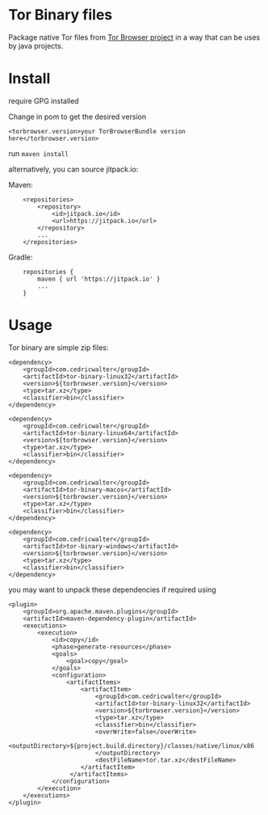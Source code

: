 # Tor Binary files

Package native Tor files from [Tor Browser project](https://www.torproject.org/) in a way that can be uses by java projects.

# Install

require GPG installed

Change in pom to get the desired version

```<torbrowser.version>your TorBrowserBundle version here</torbrowser.version>```

run ```maven install```

alternatively, you can source jitpack.io:

Maven:
```
    <repositories>
        <repository>
            <id>jitpack.io</id>
            <url>https://jitpack.io</url>
        </repository>
        ...
    </repositories>
```

Gradle:
```
    repositories {
        maven { url 'https://jitpack.io' }
        ...
    }
```


# Usage

Tor binary are simple zip files:

```
<dependency>
    <groupId>com.cedricwalter</groupId>
    <artifactId>tor-binary-linux32</artifactId>
    <version>${torbrowser.version}</version>
    <type>tar.xz</type>
    <classifier>bin</classifier>
</dependency>
```
```
<dependency>
    <groupId>com.cedricwalter</groupId>
    <artifactId>tor-binary-linux64</artifactId>
    <version>${torbrowser.version}</version>
    <type>tar.xz</type>
    <classifier>bin</classifier>
</dependency>
```
```
<dependency>
    <groupId>com.cedricwalter</groupId>
    <artifactId>tor-binary-macos</artifactId>
    <version>${torbrowser.version}</version>
    <type>tar.xz</type>
    <classifier>bin</classifier>
</dependency>
```
```
<dependency>
    <groupId>com.cedricwalter</groupId>
    <artifactId>tor-binary-windows</artifactId>
    <version>${torbrowser.version}</version>
    <type>tar.xz</type>
    <classifier>bin</classifier>
</dependency>
```

you may want to unpack these dependencies if required using
```
<plugin>
    <groupId>org.apache.maven.plugins</groupId>
    <artifactId>maven-dependency-plugin</artifactId>
    <executions>
        <execution>
            <id>copy</id>
            <phase>generate-resources</phase>
            <goals>
                <goal>copy</goal>
            </goals>
            <configuration>
                <artifactItems>
                    <artifactItem>
                        <groupId>com.cedricwalter</groupId>
                        <artifactId>tor-binary-linux32</artifactId>
                        <version>${torbrowser.version}</version>
                        <type>tar.xz</type>
                        <classifier>bin</classifier>
                        <overWrite>false</overWrite>
                        <outputDirectory>${project.build.directory}/classes/native/linux/x86
                        </outputDirectory>
                        <destFileName>tor.tar.xz</destFileName>
                    </artifactItem>
                 </artifactItems>
            </configuration>
        </execution>
    </executions>
</plugin>
```

